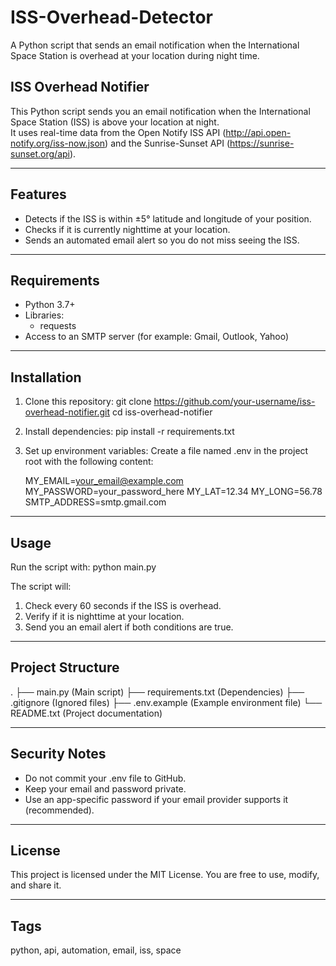 # ISS-Overhead-Detector
A Python script that sends an email notification when the International Space Station is overhead at your location during night time.

ISS Overhead Notifier
---------------------

This Python script sends you an email notification when the International Space Station (ISS) is above your location at night.  
It uses real-time data from the Open Notify ISS API (http://api.open-notify.org/iss-now.json) and the Sunrise-Sunset API (https://sunrise-sunset.org/api).

---------------------
Features
---------------------
- Detects if the ISS is within ±5° latitude and longitude of your position.
- Checks if it is currently nighttime at your location.
- Sends an automated email alert so you do not miss seeing the ISS.

---------------------
Requirements
---------------------
- Python 3.7+
- Libraries:
  - requests
- Access to an SMTP server (for example: Gmail, Outlook, Yahoo)

---------------------
Installation
---------------------
1. Clone this repository:
   git clone https://github.com/your-username/iss-overhead-notifier.git
   cd iss-overhead-notifier

2. Install dependencies:
   pip install -r requirements.txt

3. Set up environment variables:
   Create a file named .env in the project root with the following content:

   MY_EMAIL=your_email@example.com
   MY_PASSWORD=your_password_here
   MY_LAT=12.34
   MY_LONG=56.78
   SMTP_ADDRESS=smtp.gmail.com

---------------------
Usage
---------------------
Run the script with:
   python main.py

The script will:
1. Check every 60 seconds if the ISS is overhead.
2. Verify if it is nighttime at your location.
3. Send you an email alert if both conditions are true.

---------------------
Project Structure
---------------------
.
├── main.py           (Main script)
├── requirements.txt  (Dependencies)
├── .gitignore        (Ignored files)
├── .env.example      (Example environment file)
└── README.txt        (Project documentation)

---------------------
Security Notes
---------------------
- Do not commit your .env file to GitHub.
- Keep your email and password private.
- Use an app-specific password if your email provider supports it (recommended).

---------------------
License
---------------------
This project is licensed under the MIT License. You are free to use, modify, and share it.

---------------------
Tags
---------------------
python, api, automation, email, iss, space
